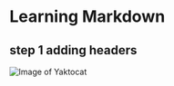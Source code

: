 # Learning Markdown
## step 1 adding headers
![Image of Yaktocat](https://octodex.github.com/images/yaktocat.png)
